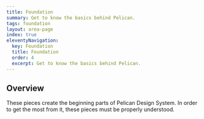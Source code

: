 ```yaml
---
title: Foundation
summary: Get to know the basics behind Pelican.
tags: foundation
layout: area-page
index: true
eleventyNavigation:
  key: Foundation
  title: Foundation
  order: 4
  excerpt: Get to know the basics behind Pelican.
---
```


## Overview

These pieces create the beginning parts of Pelican Design System. In order to get the most from it, these pieces must be properly understood.
